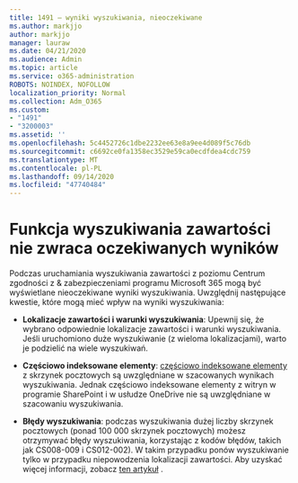 ```yaml
---
title: 1491 — wyniki wyszukiwania, nieoczekiwane
ms.author: markjjo
author: markjjo
manager: lauraw
ms.date: 04/21/2020
ms.audience: Admin
ms.topic: article
ms.service: o365-administration
ROBOTS: NOINDEX, NOFOLLOW
localization_priority: Normal
ms.collection: Adm_O365
ms.custom:
- "1491"
- "3200003"
ms.assetid: ''
ms.openlocfilehash: 5c4452726c1dbe2232ee63e8a9ee4d089f5c76db
ms.sourcegitcommit: c6692ce0fa1358ec3529e59ca0ecdfdea4cdc759
ms.translationtype: MT
ms.contentlocale: pl-PL
ms.lasthandoff: 09/14/2020
ms.locfileid: "47740484"
---
```

# <a name="content-search-not-returning-expected-results"></a>Funkcja wyszukiwania zawartości nie zwraca oczekiwanych wyników

Podczas uruchamiania wyszukiwania zawartości z poziomu Centrum zgodności z & zabezpieczeniami programu Microsoft 365 mogą być wyświetlane nieoczekiwane wyniki wyszukiwania. Uwzględnij następujące kwestie, które mogą mieć wpływ na wyniki wyszukiwania:

- **Lokalizacje zawartości i warunki wyszukiwania**: Upewnij się, że wybrano odpowiednie lokalizacje zawartości i warunki wyszukiwania. Jeśli uruchomiono duże wyszukiwanie (z wieloma lokalizacjami), warto je podzielić na wiele wyszukiwań.

- **Częściowo indeksowane elementy**:  [częściowo indeksowane elementy](https://docs.microsoft.com/microsoft-365/compliance/partially-indexed-items-in-content-search) z skrzynek pocztowych są uwzględniane w szacowanych wynikach wyszukiwania. Jednak częściowo indeksowane elementy z witryn w programie SharePoint i w usłudze OneDrive nie są uwzględniane w szacowaniu wyszukiwania.

- **Błędy wyszukiwania**: podczas wyszukiwania dużej liczby skrzynek pocztowych (ponad 100 000 skrzynek pocztowych) możesz otrzymywać błędy wyszukiwania, korzystając z kodów błędów, takich jak CS008-009 i CS012-002). W takim przypadku ponów wyszukiwanie tylko w przypadku niepowodzenia lokalizacji zawartości. Aby uzyskać więcej informacji, zobacz  [ten artykuł](https://docs.microsoft.com/microsoft-365/compliance/retry-failed-content-search) .
